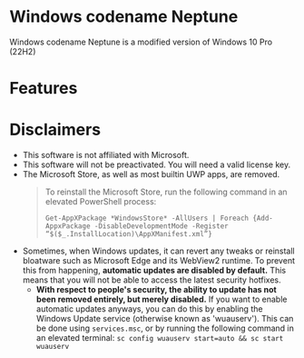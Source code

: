 # Windows codename Neptune
Windows codename Neptune is a modified version of Windows 10 Pro (22H2)

# Features


# Disclaimers
- This software is not affiliated with Microsoft.
- This software will not be preactivated. You will need a valid license key.
- The Microsoft Store, as well as most builtin UWP apps, are removed.
  > To reinstall the Microsoft Store, run the following command in an elevated PowerShell process:
  > 
  > `Get-AppXPackage *WindowsStore* -AllUsers | Foreach {Add-AppxPackage -DisableDevelopmentMode -Register “$($_.InstallLocation)\AppXManifest.xml”}`
- Sometimes, when Windows updates, it can revert any tweaks or reinstall bloatware such as Microsoft Edge and its WebView2 runtime. To prevent this from happening, **automatic updates are disabled by default.** This means that you will not be able to access the latest security hotfixes.
  - **With respect to people's security, the ability to update has not been removed entirely, but merely disabled.** If you want to enable automatic updates anyways, you can do this by enabling the Windows Update service (otherwise known as 'wuauserv'). This can be done using `services.msc`, or by running the following command in an elevated terminal: `sc config wuauserv start=auto && sc start wuauserv`
